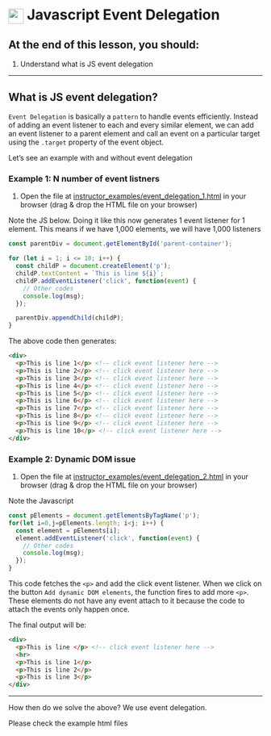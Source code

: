 # <span><img src="../../../../ga_cog.png" width="30" height="30" style="vertical-align: middle;"></span> Javascript Event Delegation

## At the end of this lesson, you should:
1. Understand what is JS event delegation

---

## What is JS event delegation?
`Event Delegation` is basically a `pattern` to handle events efficiently. Instead of adding an event listener to each and every similar element, we can add an event listener to a parent element and call an event on a particular target using the `.target` property of the event object.

Let’s see an example with and without event delegation

### Example 1: N number of event listners

1. Open the file at [instructor_examples/event_delegation_1.html](./event_delegation_1.html) in your browser (drag & drop the HTML file on your browser)

Note the JS below. Doing it like this now generates 1 event listener for 1 element. This means if we have 1,000 elements, we will have 1,000 listeners

```js
const parentDiv = document.getElementById('parent-container');

for (let i = 1; i <= 10; i++) {
  const childP = document.createElement('p');
  childP.textContent = `This is line ${i}`;
  childP.addEventListener('click', function(event) {
    // Other codes
    console.log(msg);
  });

  parentDiv.appendChild(childP);
}
```

The above code then generates:
```html
<div>
  <p>This is line 1</p> <!-- click event listener here -->
  <p>This is line 2</p> <!-- click event listener here -->
  <p>This is line 3</p> <!-- click event listener here -->
  <p>This is line 4</p> <!-- click event listener here -->
  <p>This is line 5</p> <!-- click event listener here -->
  <p>This is line 6</p> <!-- click event listener here -->
  <p>This is line 7</p> <!-- click event listener here -->
  <p>This is line 8</p> <!-- click event listener here -->
  <p>This is line 9</p> <!-- click event listener here -->
  <p>This is line 10</p> <!-- click event listener here -->
</div>
```

### Example 2: Dynamic DOM issue

1. Open the file at [instructor_examples/event_delegation_2.html](./event_delegation_2.html) in your browser (drag & drop the HTML file on your browser)

Note the Javascript
```js
const pElements = document.getElementsByTagName('p');
for(let i=0,j=pElements.length; i<j; i++) {
  const element = pElements[i];
  element.addEventListener('click', function(event) {
    // Other codes
    console.log(msg);
  });
}
```
This code fetches the `<p>` and add the click event listener.
When we click on the button `Add dynamic DOM elements`, the function fires to add more `<p>`. These elements do not have any event attach to it because the code to attach the events only happen once.

The final output will be:
```html
<div>
  <p>This is line </p> <!-- click event listener here -->
  <hr>
  <p>This is line 1</p>
  <p>This is line 2</p>
  <p>This is line 3</p>
</div>
```

---

How then do we solve the above?
We use event delegation.

Please check the example html files